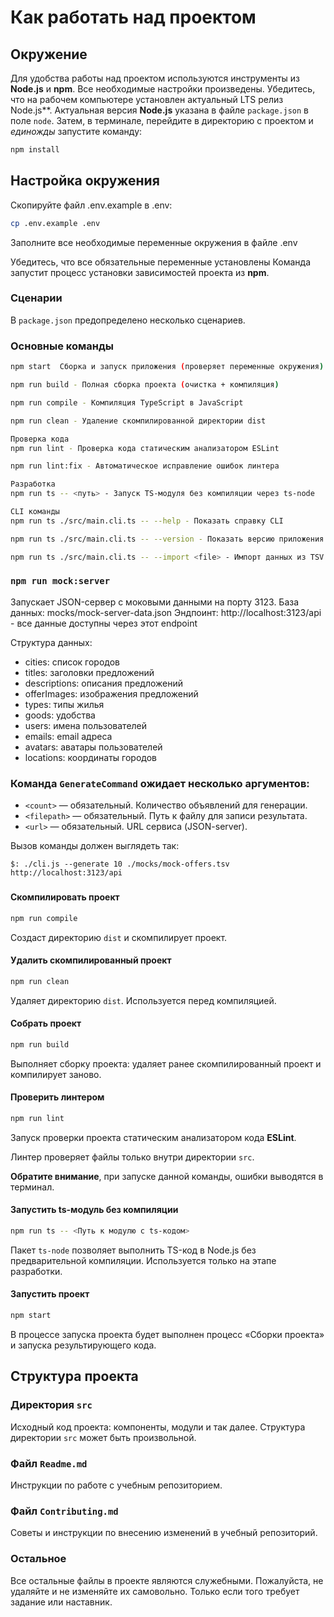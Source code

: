 # Как работать над проектом

## Окружение

Для удобства работы над проектом используются инструменты из **Node.js** и **npm**. Все необходимые настройки произведены. Убедитесь, что на рабочем компьютере установлен актуальный LTS релиз Node.js**. Актуальная версия **Node.js** указана в файле `package.json` в поле `node`. Затем, в терминале, перейдите в директорию с проектом и _единожды_ запустите команду:

```bash
npm install
```
## Настройка окружения
Скопируйте файл .env.example в .env:

```bash
cp .env.example .env
```
Заполните все необходимые переменные окружения в файле .env

Убедитесь, что все обязательные переменные установлены
Команда запустит процесс установки зависимостей проекта из **npm**.

### Сценарии

В `package.json` предопределено несколько сценариев.

### Основные команды
```bash
npm start  Сборка и запуск приложения (проверяет переменные окружения)

npm run build - Полная сборка проекта (очистка + компиляция)

npm run compile - Компиляция TypeScript в JavaScript

npm run clean - Удаление скомпилированной директории dist

Проверка кода
npm run lint - Проверка кода статическим анализатором ESLint

npm run lint:fix - Автоматическое исправление ошибок линтера

Разработка
npm run ts -- <путь> - Запуск TS-модуля без компиляции через ts-node

CLI команды
npm run ts ./src/main.cli.ts -- --help - Показать справку CLI

npm run ts ./src/main.cli.ts -- --version - Показать версию приложения

npm run ts ./src/main.cli.ts -- --import <file> - Импорт данных из TSV
```

### `npm run mock:server`
Запускает JSON-сервер с моковыми данными на порту 3123.
База данных: mocks/mock-server-data.json
Эндпоинт: http://localhost:3123/api - все данные доступны через этот endpoint

Структура данных:
- cities: список городов
- titles: заголовки предложений
- descriptions: описания предложений
- offerImages: изображения предложений
- types: типы жилья
- goods: удобства
- users: имена пользователей
- emails: email адреса
- avatars: аватары пользователей
- locations: координаты городов

### Команда `GenerateCommand` ожидает несколько аргументов:

* `<count>` — обязательный. Количество объявлений для генерации.
* `<filepath>` — обязательный. Путь к файлу для записи результата.
* `<url>` — обязательный. URL сервиса (JSON-server).

Вызов команды должен выглядеть так:

```
$: ./cli.js --generate 10 ./mocks/mock-offers.tsv http://localhost:3123/api
```
###

#### Скомпилировать проект

```bash
npm run compile
```

Создаст директорию `dist` и скомпилирует проект.

#### Удалить скомпилированный проект

```bash
npm run clean
```

Удаляет директорию `dist`. Используется перед компиляцией.

#### Собрать проект

```bash
npm run build
```

Выполняет сборку проекта: удаляет ранее скомпилированный проект и компилирует заново.

#### Проверить линтером

```bash
npm run lint
```

Запуск проверки проекта статическим анализатором кода **ESLint**.

Линтер проверяет файлы только внутри директории `src`.

**Обратите внимание**, при запуске данной команды, ошибки выводятся в терминал.

#### Запустить ts-модуль без компиляции

```bash
npm run ts -- <Путь к модулю с ts-кодом>
```

Пакет `ts-node` позволяет выполнить TS-код в Node.js без предварительной компиляции. Используется только на этапе разработки.

#### Запустить проект

```bash
npm start
```

В процессе запуска проекта будет выполнен процесс «Сборки проекта» и запуска результирующего кода.

## Структура проекта

### Директория `src`

Исходный код проекта: компоненты, модули и так далее. Структура директории `src` может быть произвольной.

### Файл `Readme.md`

Инструкции по работе с учебным репозиторием.

### Файл `Contributing.md`

Советы и инструкции по внесению изменений в учебный репозиторий.

### Остальное

Все остальные файлы в проекте являются служебными. Пожалуйста, не удаляйте и не изменяйте их самовольно. Только если того требует задание или наставник.
